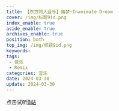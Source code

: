 ```yaml
---
title: 【东方同人音乐】幽梦~Inanimate Dream
cover: /img/标题9id.png
index_enable: true
aside_enable: true
archives_enable: true
position: both
top_img: /img/标题9id.png
keywords: 
tags:
 - 音乐
 - Remix
categories: 音乐
date: 2024-03-30
update: 2024-03-30
---
```

点击试听[B站](https://www.bilibili.com/video/BV1uc411x7dB)
